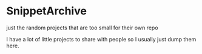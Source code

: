 # SnippetArchive
just the random projects that are too small for their own repo

I have a lot of little projects to share with people so I usually just dump them here.  
